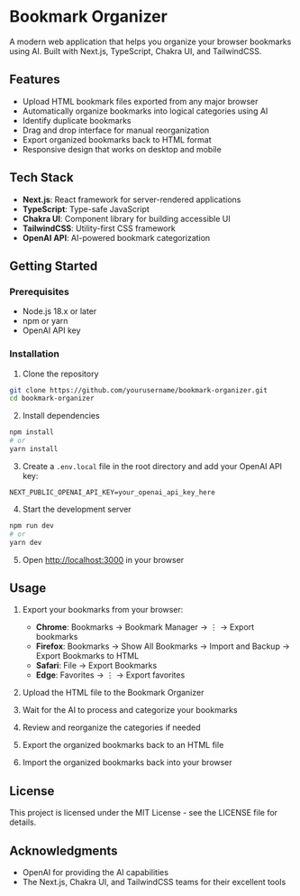 # Bookmark Organizer

A modern web application that helps you organize your browser bookmarks using AI. Built with Next.js, TypeScript, Chakra UI, and TailwindCSS.

## Features

- Upload HTML bookmark files exported from any major browser
- Automatically organize bookmarks into logical categories using AI
- Identify duplicate bookmarks
- Drag and drop interface for manual reorganization
- Export organized bookmarks back to HTML format
- Responsive design that works on desktop and mobile

## Tech Stack

- **Next.js**: React framework for server-rendered applications
- **TypeScript**: Type-safe JavaScript
- **Chakra UI**: Component library for building accessible UI
- **TailwindCSS**: Utility-first CSS framework
- **OpenAI API**: AI-powered bookmark categorization

## Getting Started

### Prerequisites

- Node.js 18.x or later
- npm or yarn
- OpenAI API key

### Installation

1. Clone the repository
```bash
git clone https://github.com/yourusername/bookmark-organizer.git
cd bookmark-organizer
```

2. Install dependencies
```bash
npm install
# or
yarn install
```

3. Create a `.env.local` file in the root directory and add your OpenAI API key:
```
NEXT_PUBLIC_OPENAI_API_KEY=your_openai_api_key_here
```

4. Start the development server
```bash
npm run dev
# or
yarn dev
```

5. Open [http://localhost:3000](http://localhost:3000) in your browser

## Usage

1. Export your bookmarks from your browser:
   - **Chrome**: Bookmarks → Bookmark Manager → ⋮ → Export bookmarks
   - **Firefox**: Bookmarks → Show All Bookmarks → Import and Backup → Export Bookmarks to HTML
   - **Safari**: File → Export Bookmarks
   - **Edge**: Favorites → ⋮ → Export favorites

2. Upload the HTML file to the Bookmark Organizer

3. Wait for the AI to process and categorize your bookmarks

4. Review and reorganize the categories if needed

5. Export the organized bookmarks back to an HTML file

6. Import the organized bookmarks back into your browser

## License

This project is licensed under the MIT License - see the LICENSE file for details.

## Acknowledgments

- OpenAI for providing the AI capabilities
- The Next.js, Chakra UI, and TailwindCSS teams for their excellent tools
